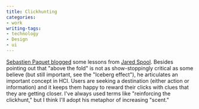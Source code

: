 ```yaml
---
title: Clickhunting
categories:
- work
writing-tags:
- technology
- Design
- ui
---
```


[Sebastien Paquet blogged][1] some lessons from [Jared Spool][2].  Besides pointing out that "above the fold" is not as show-stoppingly critical as some believe (but still important, see the "Iceberg effect"), he articulates an important concept in HCI.  Users are seeking a destination (either action or information) and it keeps them happy to reward their clicks with clues that they are getting closer.  I've always used terms like "reinforcing the clickhunt," but I think I'll adopt his metaphor of increasing "scent."

   [1]: http://radio.weblogs.com/0110772/2006/04/25.html#a1755
   [2]: http://www.uie.com/brainsparks/author/jared/
